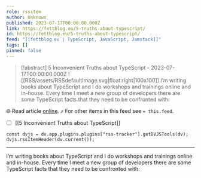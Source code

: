 ```yaml
---
role: rssitem
author: Unknown
published: 2023-07-17T00:00:00.000Z
link: https://fettblog.eu/5-truths-about-typescript/
id: https://fettblog.eu/5-truths-about-typescript/
feed: "[[fettblog․eu ∣ TypeScript, JavaScript, Jamstack]]"
tags: []
pinned: false
---
```


> [!abstract] 5 Inconvenient Truths about TypeScript - 2023-07-17T00:00:00.000Z
> ![[RSS/assets/RSSdefaultImage.svg|float:right|100x100]] I’m writing books about TypeScript and I do workshops and trainings online and in-house. Every time I meet a new group of developers there are some TypeScript facts that they need to be confronted with:

🌐 Read article [online](https://fettblog.eu/5-truths-about-typescript/). ⤴ For other items in this feed see `= this.feed`.

- [ ] [[5 Inconvenient Truths about TypeScript]]

~~~dataviewjs
const dvjs = dv.app.plugins.plugins["rss-tracker"].getDVJSTools(dv);
dvjs.rssItemHeader(dv.current());
~~~

- - -
I’m writing books about TypeScript and I do workshops and trainings online and in-house. Every time I meet a new group of developers there are some TypeScript facts that they need to be confronted with: